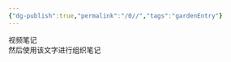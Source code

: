 ```yaml
---
{"dg-publish":true,"permalink":"/0//","tags":"gardenEntry"}
---
```

          
视频笔记                                                                                               
然后使用该文字进行组织笔记